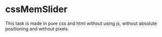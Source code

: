 # cssMemSlider
This task is made in pure css and html without using js, without absolute positioning and without pixels.
